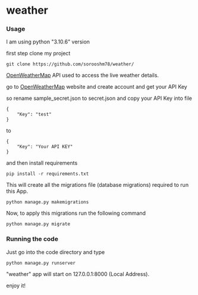 # weather

### Usage
I am using python "3.10.6" version 

first step clone my project
```
git clone https://github.com/sorooshm78/weather/
```
[OpenWeatherMap](https://openweathermap.org) API used to access the live weather details.

go to [OpenWeatherMap](https://openweathermap.org) website and create account and get your API Key 

so rename sample_secret.json to secret.json and copy your API Key into file 
```
{
    "Key": "test"
}
```
to 
```
{
    "Key": "Your API KEY"
}
```

and then install requirements  
```
pip install -r requirements.txt
```

This will create all the migrations file (database migrations) required to run this App.
```
python manage.py makemigrations
```

Now, to apply this migrations run the following command
```
python manage.py migrate
```

### Running the code 
Just go into the code directory and type 
```
python manage.py runserver
```
"weather" app will start on 127.0.0.1:8000 (Local Address).
 
enjoy it!